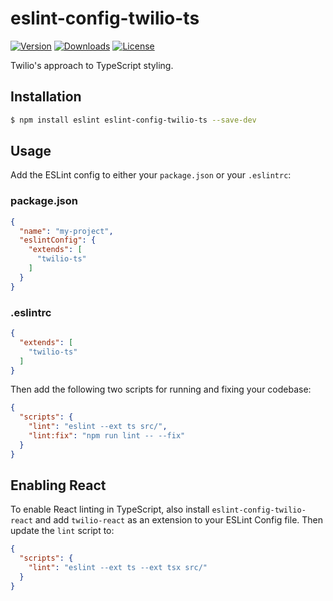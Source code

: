 # eslint-config-twilio-ts

[![Version](https://img.shields.io/npm/v/eslint-config-twilio-ts.svg?style=square)](https://www.npmjs.com/package/eslint-config-twilio-ts)
[![Downloads](https://img.shields.io/npm/dt/eslint-config-twilio-ts.svg?style=square)](https://www.npmjs.com/package/eslint-config-twilio-ts)
[![License](https://img.shields.io/npm/l/eslint-config-twilio.svg?style=square)](../../LICENSE)

Twilio's approach to TypeScript styling.

## Installation

```bash
$ npm install eslint eslint-config-twilio-ts --save-dev
```

## Usage

Add the ESLint config to either your `package.json` or your `.eslintrc`:

### package.json

```json
{
  "name": "my-project",
  "eslintConfig": {
    "extends": [
      "twilio-ts"
    ]
  }
}
```

### .eslintrc

```json
{
  "extends": [
    "twilio-ts"
  ]
}
```

Then add the following two scripts for running and fixing your codebase:

```json
{
  "scripts": {
    "lint": "eslint --ext ts src/",
    "lint:fix": "npm run lint -- --fix"
  }
}
```

## Enabling React

To enable React linting in TypeScript, also install `eslint-config-twilio-react` and add `twilio-react` as an extension to your ESLint Config file. Then update the `lint` script to:

```json
{
  "scripts": {
    "lint": "eslint --ext ts --ext tsx src/"
  }
}
```

